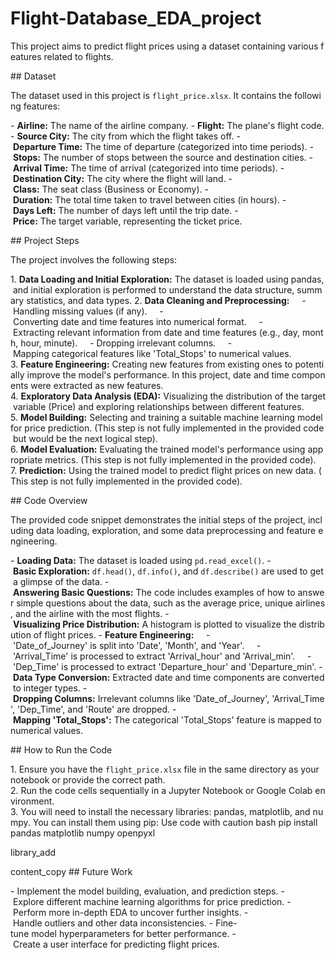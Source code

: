 # Flight-Database_EDA_project
This project aims to predict flight prices using a dataset containing various features related to flights.

## Dataset

The dataset used in this project is `flight_price.xlsx`. It contains the following features:

- **Airline:** The name of the airline company.
- **Flight:** The plane's flight code.
- **Source City:** The city from which the flight takes off.
- **Departure Time:** The time of departure (categorized into time periods).
- **Stops:** The number of stops between the source and destination cities.
- **Arrival Time:** The time of arrival (categorized into time periods).
- **Destination City:** The city where the flight will land.
- **Class:** The seat class (Business or Economy).
- **Duration:** The total time taken to travel between cities (in hours).
- **Days Left:** The number of days left until the trip date.
- **Price:** The target variable, representing the ticket price.

## Project Steps

The project involves the following steps:

1. **Data Loading and Initial Exploration:** The dataset is loaded using pandas, and initial exploration is performed to understand the data structure, summary statistics, and data types.
2. **Data Cleaning and Preprocessing:**
    - Handling missing values (if any).
    - Converting date and time features into numerical format.
    - Extracting relevant information from date and time features (e.g., day, month, hour, minute).
    - Dropping irrelevant columns.
    - Mapping categorical features like 'Total_Stops' to numerical values.
3. **Feature Engineering:** Creating new features from existing ones to potentially improve the model's performance. In this project, date and time components were extracted as new features.
4. **Exploratory Data Analysis (EDA):** Visualizing the distribution of the target variable (Price) and exploring relationships between different features.
5. **Model Building:** Selecting and training a suitable machine learning model for price prediction. (This step is not fully implemented in the provided code but would be the next logical step).
6. **Model Evaluation:** Evaluating the trained model's performance using appropriate metrics. (This step is not fully implemented in the provided code).
7. **Prediction:** Using the trained model to predict flight prices on new data. (This step is not fully implemented in the provided code).

## Code Overview

The provided code snippet demonstrates the initial steps of the project, including data loading, exploration, and some data preprocessing and feature engineering.

- **Loading Data:** The dataset is loaded using `pd.read_excel()`.
- **Basic Exploration:** `df.head()`, `df.info()`, and `df.describe()` are used to get a glimpse of the data.
- **Answering Basic Questions:** The code includes examples of how to answer simple questions about the data, such as the average price, unique airlines, and the airline with the most flights.
- **Visualizing Price Distribution:** A histogram is plotted to visualize the distribution of flight prices.
- **Feature Engineering:**
    - 'Date_of_Journey' is split into 'Date', 'Month', and 'Year'.
    - 'Arrival_Time' is processed to extract 'Arrival_hour' and 'Arrival_min'.
    - 'Dep_Time' is processed to extract 'Departure_hour' and 'Departure_min'.
- **Data Type Conversion:** Extracted date and time components are converted to integer types.
- **Dropping Columns:** Irrelevant columns like 'Date_of_Journey', 'Arrival_Time', 'Dep_Time', and 'Route' are dropped.
- **Mapping 'Total_Stops':** The categorical 'Total_Stops' feature is mapped to numerical values.

## How to Run the Code

1. Ensure you have the `flight_price.xlsx` file in the same directory as your notebook or provide the correct path.
2. Run the code cells sequentially in a Jupyter Notebook or Google Colab environment.
3. You will need to install the necessary libraries: pandas, matplotlib, and numpy. You can install them using pip:
Use code with caution
bash pip install pandas matplotlib numpy openpyxl

library_add

content_copy
## Future Work

- Implement the model building, evaluation, and prediction steps.
- Explore different machine learning algorithms for price prediction.
- Perform more in-depth EDA to uncover further insights.
- Handle outliers and other data inconsistencies.
- Fine-tune model hyperparameters for better performance.
- Create a user interface for predicting flight prices.
